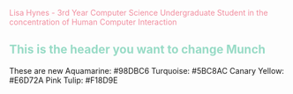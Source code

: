 
<p style="color:#F18D9E">Lisa Hynes - 3rd Year Computer Science Undergraduate Student in the concentration of Human Computer Interaction</p>

<h2 style="color:#98DBC6;">This is the header you want to change Munch</h2>

These are new
Aquamarine: #98DBC6
Turquoise: #5BC8AC
Canary Yellow: #E6D72A
Pink Tulip: #F18D9E







